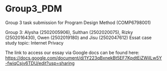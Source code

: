 # Group3_PDM
Group 3 task submission for Program Design Method (COMP6798001) 

Group 3: Alysha (2502005906), Sulthan (2502020075), Rizky (2502016430), Owen (2502019180) and Jisu (2502047612)
Essat case study topic: Internet Privacy

The link to access our essay via Google docs can be found here: https://docs.google.com/document/d/1Y223qBxnekBt5EF7KpdtEiZWiILw5Y-fwiqCsjv6TDU/edit?usp=sharing
